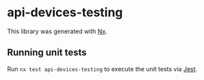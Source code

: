 # api-devices-testing

This library was generated with [Nx](https://nx.dev).

## Running unit tests

Run `nx test api-devices-testing` to execute the unit tests via [Jest](https://jestjs.io).
